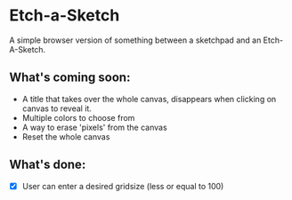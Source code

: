 # Etch-a-Sketch
A simple browser version of something between a sketchpad and an Etch-A-Sketch.

## What's coming soon:
* A title that takes over the whole canvas, disappears when clicking on canvas to reveal it.
* Multiple colors to choose from
* A way to erase 'pixels' from the canvas
* Reset the whole canvas

## What's done:
* [X] User can enter a desired gridsize (less or equal to 100) 

